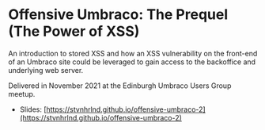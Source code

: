 # Offensive Umbraco: The Prequel (The Power of XSS)

An introduction to stored XSS and how an XSS vulnerability on the front-end of an Umbraco site could be leveraged to gain access to the backoffice and underlying web server.

Delivered in November 2021 at the Edinburgh Umbraco Users Group meetup.

- Slides: [https://stvnhrlnd.github.io/offensive-umbraco-2](https://stvnhrlnd.github.io/offensive-umbraco-2)
